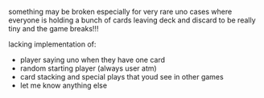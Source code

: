 something may be broken especially for very rare uno cases where everyone is holding a bunch of cards leaving deck and discard to be really tiny and the game breaks!!!

lacking implementation of: 
<ul>
  <li>
    player saying uno when they have one card
  </li>
  <li>
    random starting player (always user atm)
  </li>
  <li>
    card stacking and special plays that youd see in other games
  </li>
  <li>
    let me know anything else
  </li>
</ul>

